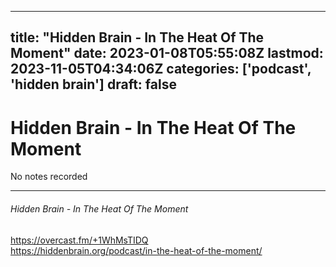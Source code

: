 
---
title: "Hidden Brain - In The Heat Of The Moment"
date: 2023-01-08T05:55:08Z
lastmod: 2023-11-05T04:34:06Z
categories: ['podcast', 'hidden brain']
draft: false
---


# Hidden Brain - In The Heat Of The Moment

No notes recorded

- - -
###### Hidden Brain - In The Heat Of The Moment

https://overcast.fm/+1WhMsTIDQ  
https://hiddenbrain.org/podcast/in-the-heat-of-the-moment/

<!-- #public #podcast #hidden brain# -->

<!-- {BearID:71F5C514-40F6-4FF9-AE2C-B67A5DA04951-28016-00002D98082A6742} -->
